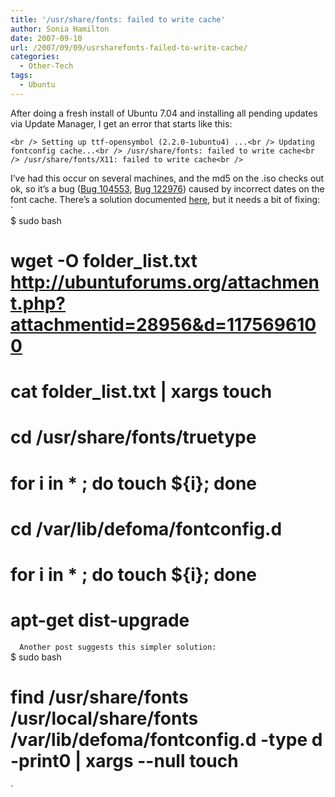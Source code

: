 ```yaml
---
title: '/usr/share/fonts: failed to write cache'
author: Sonia Hamilton
date: 2007-09-10
url: /2007/09/09/usrsharefonts-failed-to-write-cache/
categories:
  - Other-Tech
tags:
  - Ubuntu
---
```

After doing a fresh install of Ubuntu 7.04 and installing all pending updates via Update Manager, I get an error that starts like this:  

<!--more-->

`<br />
Setting up ttf-opensymbol (2.2.0-1ubuntu4) ...<br />
Updating fontconfig cache...<br />
/usr/share/fonts: failed to write cache<br />
/usr/share/fonts/X11: failed to write cache<br />
`<!--more-->

  
I&#8217;ve had this occur on several machines, and the md5 on the .iso checks out ok, so it&#8217;s a bug ([Bug 104553][1], [Bug 122976][2]) caused by incorrect dates on the font cache. There&#8217;s a solution documented [here][3], but it needs a bit of fixing:  
`<br />
$ sudo bash<br />
# wget -O folder_list.txt http://ubuntuforums.org/attachment.php?attachmentid=28956&d=1175696100<br />
# cat folder_list.txt | xargs touch<br />
# cd /usr/share/fonts/truetype<br />
# for i in * ; do touch ${i}; done<br />
# cd /var/lib/defoma/fontconfig.d<br />
# for i in * ; do touch ${i}; done<br />
# apt-get dist-upgrade<br />
`  
Another post suggests this simpler solution:  
`<br />
$ sudo bash<br />
# find /usr/share/fonts /usr/local/share/fonts /var/lib/defoma/fontconfig.d -type d -print0 | xargs --null touch<br />
`

 [1]: https://bugs.launchpad.net/ubuntu/+source/fontconfig/+bug/104553 "Bug 104553"
 [2]: https://bugs.launchpad.net/ubuntu/+source/openoffice.org/+bug/122976 "Bug 122976"
 [3]: http://ubuntuforums.org/showpost.php?p=2401087&postcount=4
